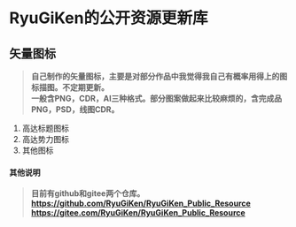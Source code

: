 # RyuGiKen的公开资源更新库

## 矢量图标

> **自己制作的矢量图标，主要是对部分作品中我觉得我自己有概率用得上的图标描图。不定期更新。**  
> **一般含PNG，CDR，AI三种格式。部分图案做起来比较麻烦的，含完成品PNG，PSD，线图CDR。**  

1.  高达标题图标 
2.  高达势力图标 
3.  其他图标 

#### 其他说明
> **目前有github和gitee两个仓库。**  
> **https://github.com/RyuGiKen/RyuGiKen_Public_Resource**  
> **https://gitee.com/RyuGiKen/RyuGiKen_Public_Resource**  
